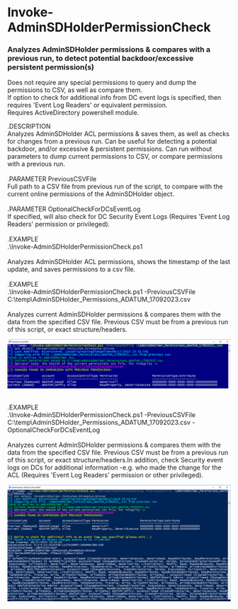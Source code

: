 # Invoke-AdminSDHolderPermissionCheck
### Analyzes AdminSDHolder permissions &amp; compares with a previous run, to detect potential backdoor/excessive persistent permission(s)
Does not require any special permissions to query and dump the permissions to CSV, as well as compare them.<br>If option to check for additional info from DC event logs is specified, then requires 'Event Log Readers' or equivalent permission.<br>Requires ActiveDirectory powershell module.<br>

.DESCRIPTION<br>
Analyzes AdminSDHolder ACL permissions & saves them, as well as checks for changes from a previous run. 
Can be useful for detecting a potential backdoor, and/or excessive & persistent permissions.
Can run without parameters to dump current permissions to CSV, or compare permissions with a previous run.
<br><br>
.PARAMETER PreviousCSVFile<br>
Full path to a CSV file from previous run of the script, to compare with the current online permissions of the AdminSDHolder object.
<br><br>
.PARAMETER OptionalCheckForDCsEventLog<br>
If specified, will also check for DC Security Event Logs (Requires 'Event Log Readers' permission or privileged).
<br><br>
.EXAMPLE<br>
.\Invoke-AdminSDHolderPermissionCheck.ps1<br><br>
Analyzes AdminSDHolder ACL permissions, shows the timestamp of the last update, and saves permissions to a csv file.
<br><br>
.EXAMPLE<br>
.\Invoke-AdminSDHolderPermissionCheck.ps1 -PreviousCSVFile C:\temp\AdminSDHolder_Permissions_ADATUM_17092023.csv<br><br>
Analyzes current AdminSDHolder permissions & compares them with the data from the specified CSV file. Previous CSV must be from a previous run of this script, or exact structure/headers.

![Sample run of the script](comparing_permissions_screenshot.png)

<br>
.EXAMPLE<br>
.\Invoke-AdminSDHolderPermissionCheck.ps1 -PreviousCSVFile C:\temp\AdminSDHolder_Permissions_ADATUM_17092023.csv -OptionalCheckForDCsEventLog<br><br>
Analyzes current AdminSDHolder permissions & compares them with the data from the specified CSV file. Previous CSV must be from a previous run of this script, or exact structure/headers.In addition, check Security event logs on DCs for additional information -e.g. who made the change for the ACL (Requires 'Event Log Readers' permission or other privileged).

![Sample run of the script](checkDCLogs_screenshot.png)
